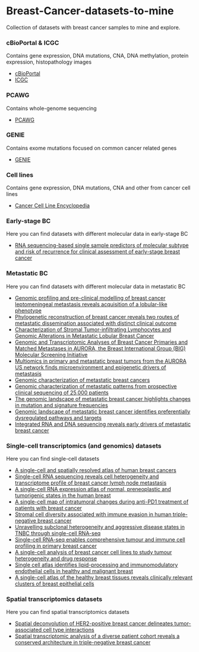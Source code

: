 # Breast-Cancer-datasets-to-mine

Collection of datasets with breast cancer samples to mine and explore.


### cBioPortal & ICGC 
Contains gene expression, DNA mutations, CNA, DNA methylation, protein expression, histopathology images
* [cBioPortal](https://www.cbioportal.org/)
* [ICGC](https://dcc.icgc.org/projects/details?filters=%7B%22project%22:%7B%22primarySite%22:%7B%22is%22:%5B%22Breast%22%5D%7D%7D%7D&projects=%7B%22from%22:1%7D)

### PCAWG
Contains whole-genome sequencing 
* [PCAWG](https://dcc.icgc.org/pcawg)

### GENIE
Contains exome mutations focused on common cancer related genes
* [GENIE](https://www.aacr.org/professionals/research/aacr-project-genie)

### Cell lines
Contains gene expression, DNA mutations, CNA and other from cancer cell lines
* [Cancer Cell Line Encyclopedia](https://depmap.org/portal/download/)

### Early-stage BC
Here you can find datasets with different molecular data in early-stage BC
* [RNA sequencing-based single sample predictors of molecular subtype and risk of recurrence for clinical assessment of early-stage breast cancer](https://doi.org/10.1038/s41523-022-00465-3)


### Metastatic BC
Here you can find datasets with different molecular data in metastatic BC
* [Genomic profiling and pre-clinical modelling of breast cancer leptomeningeal metastasis reveals acquisition of a lobular-like phenotype](https://www.nature.com/articles/s41467-023-43242-x)
* [Phylogenetic reconstruction of breast cancer reveals two routes of metastatic dissemination associated with distinct clinical outcome](https://doi.org/10.1016/j.ebiom.2020.102793)
* [Characterization of Stromal Tumor-infiltrating Lymphocytes and Genomic Alterations in Metastatic Lobular Breast Cancer](https://doi.org/10.1158/1078-0432.CCR-20-2268)
* [Genomic and Transcriptomic Analyses of Breast Cancer Primaries and Matched Metastases in AURORA, the Breast International Group (BIG) Molecular Screening Initiative](https://doi.org/10.1158/2159-8290.CD-20-1647)
* [Multiomics in primary and metastatic breast tumors from the AURORA US network finds microenvironment and epigenetic drivers of metastasis](https://doi.org/10.1038/s43018-022-00491-x)
* [Genomic characterization of metastatic breast cancers](https://doi.org/10.1038/s41586-019-1056-z)
* [Genomic characterization of metastatic patterns from prospective clinical sequencing of 25,000 patients](https://doi.org/10.1016/j.cell.2022.01.003)
* [The genomic landscape of metastatic breast cancer highlights changes in mutation and signature frequencies](https://doi.org/10.1038/s41588-019-0507-7)
* [Genomic landscape of metastatic breast cancer identifies preferentially dysregulated pathways and targets](10.1172/JCI129941)
* [Integrated RNA and DNA sequencing reveals early drivers of metastatic breast cancer](10.1172/JCI96153)

### Single-cell transcriptomics (and genomics) datasets
Here you can find single-cell datasets
* [A single-cell and spatially resolved atlas of human breast cancers](https://www.nature.com/articles/s41588-021-00911-1)
* [Single-cell RNA sequencing reveals cell heterogeneity and transcriptome profile of breast cancer lymph node metastasis](https://www.nature.com/articles/s41389-021-00355-6#Abs1)
* [A single-cell RNA expression atlas of normal, preneoplastic and tumorigenic states in the human breast](https://www.embopress.org/doi/full/10.15252/embj.2020107333)
* [A single-cell map of intratumoral changes during anti-PD1 treatment of patients with breast cancer](https://www.nature.com/articles/s41591-021-01323-8)
* [Stromal cell diversity associated with immune evasion in human triple-negative breast cancer](https://www.embopress.org/doi/full/10.15252/embj.2019104063)
* [Unravelling subclonal heterogeneity and aggressive disease states in TNBC through single-cell RNA-seq](https://www.nature.com/articles/s41467-018-06052-0#Abs1)
* [Single-cell RNA-seq enables comprehensive tumour and immune cell profiling in primary breast cancer](https://www.nature.com/articles/ncomms15081)
* [A single-cell analysis of breast cancer cell lines to study tumour heterogeneity and drug response](https://www.nature.com/articles/s41467-022-29358-6)
* [Single cell atlas identifies lipid-processing and immunomodulatory endothelial cells in healthy and malignant breast](https://www.nature.com/articles/s41467-022-33052-y)
* [A single-cell atlas of the healthy breast tissues reveals clinically relevant clusters of breast epithelial cells](https://www.cell.com/cell-reports-medicine/fulltext/S2666-3791(21)00035-5?_returnURL=https%3A%2F%2Flinkinghub.elsevier.com%2Fretrieve%2Fpii%2FS2666379121000355%3Fshowall%3Dtrue)

### Spatial transcriptomics datasets
Here you can find spatial transcriptomics datasets
* [Spatial deconvolution of HER2-positive breast cancer delineates tumor-associated cell type interactions](https://www.nature.com/articles/s41467-021-26271-2)
* [Spatial transcriptomic analysis of a diverse patient cohort reveals a conserved architecture in triple-negative breast cancer](https://aacrjournals.org/cancerres/article-abstract/83/1/34/711842/Spatial-Transcriptomic-Analysis-of-a-Diverse?redirectedFrom=fulltext)
